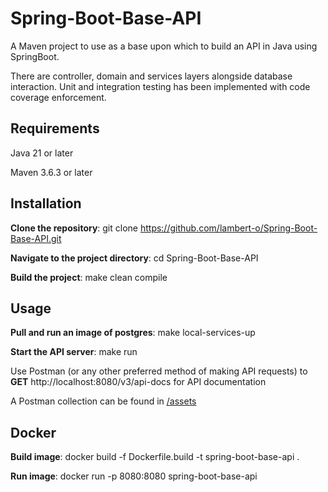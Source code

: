 # Spring-Boot-Base-API

A Maven project to use as a base upon which to build an API in Java using SpringBoot.

There are controller, domain and services layers alongside database interaction. Unit and integration testing has been implemented with code coverage enforcement.

## Requirements
Java 21 or later

Maven 3.6.3 or later

## Installation

**Clone the repository**: git clone https://github.com/lambert-o/Spring-Boot-Base-API.git

**Navigate to the project directory**: cd Spring-Boot-Base-API

**Build the project**: make clean compile

## Usage

**Pull and run an image of postgres**: make local-services-up

**Start the API server**: make run

Use Postman (or any other preferred method of making API requests) to **GET** http://localhost:8080/v3/api-docs for API documentation

A Postman collection can be found in [/assets](../assets)

## Docker

**Build image**: docker build -f Dockerfile.build -t spring-boot-base-api .

**Run image**: docker run -p 8080:8080 spring-boot-base-api
